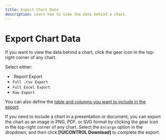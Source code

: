 ```yaml
---
title: Export Chart Data
description: Learn how to view the data behind a chart.
---
```

# Export Chart Data

If you want to view the data behind a chart, click the gear icon in the top-right corner of any chart.

Select either:

- `Report Export
- `Full .csv Export`
- `Full Excel Export`
- `Raw Export`

You can also define the [table and columns you want to include in the export](../../tutorials/export-raw-data.md).

If you need to include a chart in a presentation or document, you can export the chart as an image in PNG, PDF, or SVG format by clicking the gear icon in the top-right corner of any chart. Select the `Enlarge` option in the dropdown, and then click **[!UICONTROL Download]** to complete the export.

